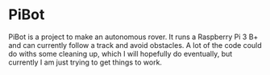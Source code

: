 # PiBot
PiBot is a project to make an autonomous rover. It runs a Raspberry Pi 3 B+ and can currently follow a track and avoid obstacles. A lot of the code could do withs some cleaning up, which I will hopefully do eventually, but currently I am just trying to get things to work.
